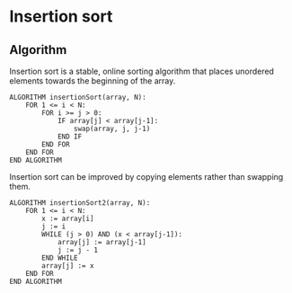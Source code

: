 # Insertion sort

## Algorithm
Insertion sort is a stable, online sorting algorithm that places unordered elements towards the beginning of the array.
```
ALGORITHM insertionSort(array, N):
    FOR 1 <= i < N:
        FOR i >= j > 0:
            IF array[j] < array[j-1]:
                swap(array, j, j-1)
            END IF
        END FOR
    END FOR
END ALGORITHM
```
Insertion sort can be improved by copying elements rather than swapping them.
```
ALGORITHM insertionSort2(array, N):
    FOR 1 <= i < N:
        x := array[i]
        j := i
        WHILE (j > 0) AND (x < array[j-1]):
            array[j] := array[j-1]
            j := j - 1
        END WHILE
        array[j] := x
    END FOR
END ALGORITHM
```